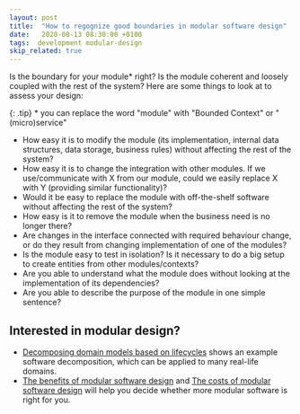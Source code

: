 ```yaml
---
layout: post
title:  "How to regognize good boundaries in modular software design"
date:   2020-08-13 08:30:00 +0100
tags:  development modular-design
skip_related: true
---
```


Is the boundary for your module* right? Is the module coherent and loosely
coupled with the rest of the system? Here are some things to look at to assess
your design:

{: .tip}
\* you can replace the word "module" with "Bounded Context" or
"(micro)service"

- How easy it is to modify the module (its implementation, internal data
  structures, data storage, business rules) without affecting the rest of the
  system?
- How easy it is to change the integration with other modules. If we
  use/communicate with X from our module, could we easily replace X with Y
  (providing similar functionality)?
- Would it be easy to replace the module with off-the-shelf software without
  affecting the rest of the system?
- How easy is it to remove the module when the business need is no longer there?
- Are changes in the interface connected with required behaviour change, or do
  they result from changing implementation of one of the modules?
- Is the module easy to test in isolation? Is it necessary to do a big setup to
  create entities from other modules/contexts?
- Are you able to understand what the module does without looking at the
  implementation of its dependencies?
- Are you able to describe the purpose of the module in one simple sentence?

## Interested in modular design?
- [Decomposing domain models based on
  lifecycles](/2020/06/24/ecomposing-models-lifecycle.html) shows an example
  software decomposition, which can be applied to many real-life domains.
- [The benefits of modular software
  design](/2020/06/02/modular-software-design-benefits.html) and [The costs of
  modular software design](/2020/05/28/costs-of-modular-software-design.html)
  will help you decide whether more modular software is right for you.
